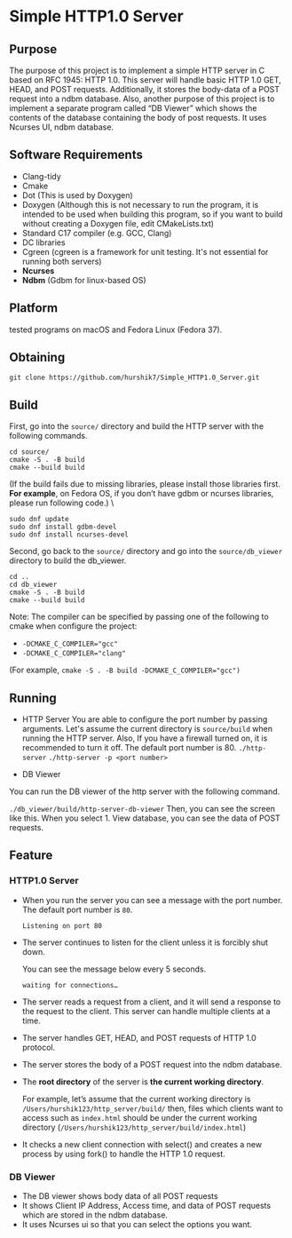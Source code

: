 # Simple HTTP1.0 Server

## Purpose
The purpose of this project is to implement a simple HTTP server in C based on RFC 1945: HTTP 1.0. This server will handle basic HTTP 1.0 GET, HEAD, and POST requests. Additionally, it stores the body-data of a POST request into a ndbm database. Also, another purpose of this project is to implement a separate program called “DB Viewer” which shows the contents of the database containing the body of post requests. It uses Ncurses UI, ndbm database.

## Software Requirements
* Clang-tidy
* Cmake
* Dot (This is used by Doxygen)
* Doxygen (Although this is not necessary to run the program, it is intended to be used when building this program, so if you want to build without creating a Doxygen file, edit CMakeLists.txt)
* Standard C17 compiler (e.g. GCC, Clang)
* DC libraries
* Cgreen (cgreen is a framework for unit testing. It's not essential for running both servers)
* **Ncurses**
* **Ndbm** (Gdbm for linux-based OS)

## Platform
tested programs on macOS and Fedora Linux (Fedora 37).

## Obtaining
```
git clone https://github.com/hurshik7/Simple_HTTP1.0_Server.git
```
## Build
First, go into the `source/` directory and build the HTTP server with the following commands.


```
cd source/
cmake -S . -B build
cmake --build build
```


(If the build fails due to missing libraries, please install those libraries first. **For example**, on Fedora OS, if you don’t have gdbm or ncurses libraries, please run following code.) \



```
sudo dnf update
sudo dnf install gdbm-devel
sudo dnf install ncurses-devel
```


Second, go back to the `source/` directory and go into the `source/db_viewer` directory to build the db_viewer.


```
cd ..
cd db_viewer
cmake -S . -B build
cmake --build build 
```


Note: The compiler can be specified by passing one of the following to cmake when configure the project:



* `-DCMAKE_C_COMPILER="gcc"`
* `-DCMAKE_C_COMPILER="clang"`

(For example, `cmake -S . -B build -DCMAKE_C_COMPILER="gcc")`


## Running



* HTTP Server
You are able to configure the port number by passing arguments. Let's assume the current directory is `source/build` when running the HTTP server. Also, If you have a firewall turned on, it is recommended to turn it off. The default port number is 80.
`./http-server`
`./http-server -p <port number>`

* DB Viewer

You can run the DB viewer of the http server with the following command.

`./db_viewer/build/http-server-db-viewer`
Then, you can see the screen like this.
When you select 1. View database, you can see the data of POST requests.

## Feature
### HTTP1.0 Server
* When you run the server you can see a message with the port number. The default port number is `80`.

    ```
    Listening on port 80
    ```


* The server continues to listen for the client unless it is forcibly shut down.

  You can see the message below every 5 seconds.
  ```
  waiting for connections…
  ```
    


* The server reads a request from a client, and it will send a response to the request to the client. This server can handle multiple clients at a time.
* The server handles GET, HEAD, and POST requests of HTTP 1.0 protocol.
* The server stores the body of a POST request into the ndbm database.
* The **root directory** of the server is **the current working directory**.

  For example, let’s assume that the current working directory is `/Users/hurshik123/http_server/build/` then, files which clients want to access such as `index.html` should be under the current working directory (`/Users/hurshik123/http_server/build/index.html`)

* It checks a new client connection with select() and creates a new process by using fork() to handle the HTTP 1.0 request.

### DB Viewer
* The DB viewer shows body data of all POST requests
* It shows Client IP Address, Access time, and data of POST requests which are stored in the ndbm database.
* It uses Ncurses ui so that you can select the options you want. 